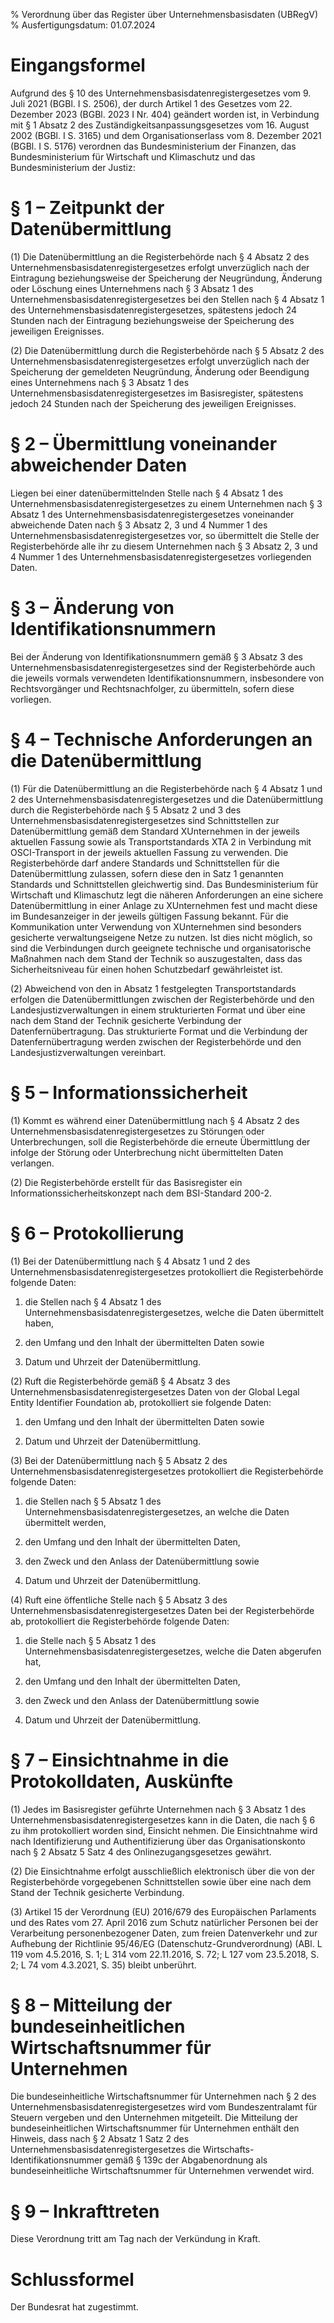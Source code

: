 % Verordnung über das Register über Unternehmensbasisdaten  (UBRegV)
% Ausfertigungsdatum: 01.07.2024
 
# Eingangsformel

Aufgrund des § 10 des Unternehmensbasisdatenregistergesetzes vom 9. Juli 2021 (BGBl. I S. 2506), der durch Artikel 1 des Gesetzes vom 22. Dezember 2023 (BGBl. 2023 I Nr. 404) geändert worden ist, in Verbindung mit § 1 Absatz 2 des Zuständigkeitsanpassungsgesetzes vom 16. August 2002 (BGBl. I S. 3165) und dem Organisationserlass vom 8. Dezember 2021 (BGBl. I S. 5176) verordnen das Bundesministerium der Finanzen, das Bundesministerium für Wirtschaft und Klimaschutz und das Bundesministerium der Justiz:

# § 1 – Zeitpunkt der Datenübermittlung

(1) Die Datenübermittlung an die Registerbehörde nach § 4 Absatz 2 des Unternehmensbasisdatenregistergesetzes erfolgt unverzüglich nach der Eintragung beziehungsweise der Speicherung der Neugründung, Änderung oder Löschung eines Unternehmens nach § 3 Absatz 1 des Unternehmensbasisdatenregistergesetzes bei den Stellen nach § 4 Absatz 1 des Unternehmensbasisdatenregistergesetzes, spätestens jedoch 24 Stunden nach der Eintragung beziehungsweise der Speicherung des jeweiligen Ereignisses.

(2) Die Datenübermittlung durch die Registerbehörde nach § 5 Absatz 2 des Unternehmensbasisdatenregistergesetzes erfolgt unverzüglich nach der Speicherung der gemeldeten Neugründung, Änderung oder Beendigung eines Unternehmens nach § 3 Absatz 1 des Unternehmensbasisdatenregistergesetzes im Basisregister, spätestens jedoch 24 Stunden nach der Speicherung des jeweiligen Ereignisses.

# § 2 – Übermittlung voneinander abweichender Daten

Liegen bei einer datenübermittelnden Stelle nach § 4 Absatz 1 des Unternehmensbasisdatenregistergesetzes zu einem Unternehmen nach § 3 Absatz 1 des Unternehmensbasisdatenregistergesetzes voneinander abweichende Daten nach § 3 Absatz 2, 3 und 4 Nummer 1 des Unternehmensbasisdatenregistergesetzes vor, so übermittelt die Stelle der Registerbehörde alle ihr zu diesem Unternehmen nach § 3 Absatz 2, 3 und 4 Nummer 1 des Unternehmensbasisdatenregistergesetzes vorliegenden Daten.

# § 3 – Änderung von Identifikationsnummern

Bei der Änderung von Identifikationsnummern gemäß § 3 Absatz 3 des Unternehmensbasisdatenregistergesetzes sind der Registerbehörde auch die jeweils vormals verwendeten Identifikationsnummern, insbesondere von Rechtsvorgänger und Rechtsnachfolger, zu übermitteln, sofern diese vorliegen.

# § 4 – Technische Anforderungen an die Datenübermittlung

(1) Für die Datenübermittlung an die Registerbehörde nach § 4 Absatz 1 und 2 des Unternehmensbasisdatenregistergesetzes und die Datenübermittlung durch die Registerbehörde nach § 5 Absatz 2 und 3 des Unternehmensbasisdatenregistergesetzes sind Schnittstellen zur Datenübermittlung gemäß dem Standard XUnternehmen in der jeweils aktuellen Fassung sowie als Transportstandards XTA 2 in Verbindung mit OSCI-Transport in der jeweils aktuellen Fassung zu verwenden. Die Registerbehörde darf andere Standards und Schnittstellen für die Datenübermittlung zulassen, sofern diese den in Satz 1 genannten Standards und Schnittstellen gleichwertig sind. Das Bundesministerium für Wirtschaft und Klimaschutz legt die näheren Anforderungen an eine sichere Datenübermittlung in einer Anlage zu XUnternehmen fest und macht diese im Bundesanzeiger in der jeweils gültigen Fassung bekannt. Für die Kommunikation unter Verwendung von XUnternehmen sind besonders gesicherte verwaltungseigene Netze zu nutzen. Ist dies nicht möglich, so sind die Verbindungen durch geeignete technische und organisatorische Maßnahmen nach dem Stand der Technik so auszugestalten, dass das Sicherheitsniveau für einen hohen Schutzbedarf gewährleistet ist.

(2) Abweichend von den in Absatz 1 festgelegten Transportstandards erfolgen die Datenübermittlungen zwischen der Registerbehörde und den Landesjustizverwaltungen in einem strukturierten Format und über eine nach dem Stand der Technik gesicherte Verbindung der Datenfernübertragung. Das strukturierte Format und die Verbindung der Datenfernübertragung werden zwischen der Registerbehörde und den Landesjustizverwaltungen vereinbart.

# § 5 – Informationssicherheit

(1) Kommt es während einer Datenübermittlung nach § 4 Absatz 2 des Unternehmensbasisdatenregistergesetzes zu Störungen oder Unterbrechungen, soll die Registerbehörde die erneute Übermittlung der infolge der Störung oder Unterbrechung nicht übermittelten Daten verlangen.

(2) Die Registerbehörde erstellt für das Basisregister ein Informationssicherheitskonzept nach dem BSI-Standard 200-2.

# § 6 – Protokollierung

(1) Bei der Datenübermittlung nach § 4 Absatz 1 und 2 des Unternehmensbasisdatenregistergesetzes protokolliert die Registerbehörde folgende Daten:

1. die Stellen nach § 4 Absatz 1 des Unternehmensbasisdatenregistergesetzes, welche die Daten übermittelt haben,

2. den Umfang und den Inhalt der übermittelten Daten sowie

3. Datum und Uhrzeit der Datenübermittlung.

(2) Ruft die Registerbehörde gemäß § 4 Absatz 3 des Unternehmensbasisdatenregistergesetzes Daten von der Global Legal Entity Identifier Foundation ab, protokolliert sie folgende Daten:

1. den Umfang und den Inhalt der übermittelten Daten sowie

2. Datum und Uhrzeit der Datenübermittlung.

(3) Bei der Datenübermittlung nach § 5 Absatz 2 des Unternehmensbasisdatenregistergesetzes protokolliert die Registerbehörde folgende Daten:

1. die Stellen nach § 5 Absatz 1 des Unternehmensbasisdatenregistergesetzes, an welche die Daten übermittelt werden,

2. den Umfang und den Inhalt der übermittelten Daten,

3. den Zweck und den Anlass der Datenübermittlung sowie

4. Datum und Uhrzeit der Datenübermittlung.

(4) Ruft eine öffentliche Stelle nach § 5 Absatz 3 des Unternehmensbasisdatenregistergesetzes Daten bei der Registerbehörde ab, protokolliert die Registerbehörde folgende Daten:

1. die Stelle nach § 5 Absatz 1 des Unternehmensbasisdatenregistergesetzes, welche die Daten abgerufen hat,

2. den Umfang und den Inhalt der übermittelten Daten,

3. den Zweck und den Anlass der Datenübermittlung sowie

4. Datum und Uhrzeit der Datenübermittlung.

# § 7 – Einsichtnahme in die Protokolldaten, Auskünfte

(1) Jedes im Basisregister geführte Unternehmen nach § 3 Absatz 1 des Unternehmensbasisdatenregistergesetzes kann in die Daten, die nach § 6 zu ihm protokolliert worden sind, Einsicht nehmen. Die Einsichtnahme wird nach Identifizierung und Authentifizierung über das Organisationskonto nach § 2 Absatz 5 Satz 4 des Onlinezugangsgesetzes gewährt.

(2) Die Einsichtnahme erfolgt ausschließlich elektronisch über die von der Registerbehörde vorgegebenen Schnittstellen sowie über eine nach dem Stand der Technik gesicherte Verbindung.

(3) Artikel 15 der Verordnung (EU) 2016/679 des Europäischen Parlaments und des Rates vom 27. April 2016 zum Schutz natürlicher Personen bei der Verarbeitung personenbezogener Daten, zum freien Datenverkehr und zur Aufhebung der Richtlinie 95/46/EG (Datenschutz-Grundverordnung) (ABl. L 119 vom 4.5.2016, S. 1; L 314 vom 22.11.2016, S. 72; L 127 vom 23.5.2018, S. 2; L 74 vom 4.3.2021, S. 35) bleibt unberührt.

# § 8 – Mitteilung der bundeseinheitlichen Wirtschaftsnummer für Unternehmen

Die bundeseinheitliche Wirtschaftsnummer für Unternehmen nach § 2 des Unternehmensbasisdatenregistergesetzes wird vom Bundeszentralamt für Steuern vergeben und den Unternehmen mitgeteilt. Die Mitteilung der bundeseinheitlichen Wirtschaftsnummer für Unternehmen enthält den Hinweis, dass nach § 2 Absatz 1 Satz 2 des Unternehmensbasisdatenregistergesetzes die Wirtschafts-Identifikationsnummer gemäß § 139c der Abgabenordnung als bundeseinheitliche Wirtschaftsnummer für Unternehmen verwendet wird.

# § 9 – Inkrafttreten

Diese Verordnung tritt am Tag nach der Verkündung in Kraft.

# Schlussformel

Der Bundesrat hat zugestimmt.
